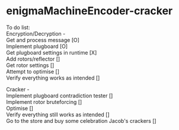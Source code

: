 # enigmaMachineEncoder-cracker
To do list:  
Encryption/Decryption -  
Get and process message [O]  
Implement plugboard [O]  
Get plugboard settings in runtime [X]  
Add rotors/reflector []  
Get rotor settings []  
Attempt to optimise []  
Verify everything works as intended []  
  
Cracker -  
Implement plugboard contradiction tester []  
Implement rotor bruteforcing []  
Optimise []  
Verify everything still works as intended []  
Go to the store and buy some celebration Jacob's crackers []  